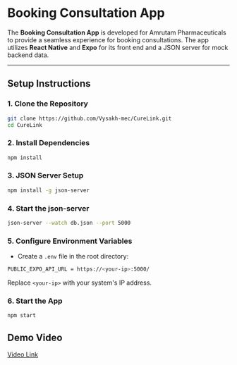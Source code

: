 

# Booking Consultation App

The **Booking Consultation App** is developed for Amrutam Pharmaceuticals to provide a seamless experience for booking consultations. The app utilizes **React Native** and **Expo** for its front end and a JSON server for mock backend data.

---

## Setup Instructions

### 1. Clone the Repository
```bash
git clone https://github.com/Vysakh-mec/CureLink.git
cd CureLink
```
### 2. Install Dependencies
```bash
npm install
```
### 3. JSON Server Setup
```bash
npm install -g json-server
```
### 4. Start the json-server
```bash
json-server --watch db.json --port 5000
```

### 5. Configure Environment Variables
- Create a `.env` file in the root directory:
```bash
PUBLIC_EXPO_API_URL = https://<your-ip>:5000/
```
Replace `<your-ip>` with your system's IP address.

### 6. Start the App
``` bash
npm start
```

## Demo Video
[Video Link](https://youtube.com/shorts/MXtddvqzXcw)





